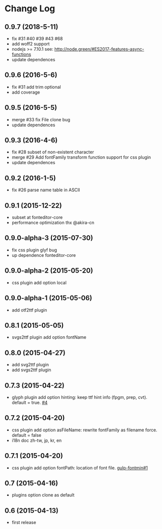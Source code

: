 # Change Log

## 0.9.7 (2018-5-11)
- fix #31 #40 #39 #43 #68
- add woff2 support
- nodejs >= 7.10.1 see: http://node.green/#ES2017-features-async-functions
- update dependences

## 0.9.6 (2016-5-6)
- fix #31 add trim optional
- add coverage

## 0.9.5 (2016-5-5)
- merge #33 fix File clone bug 
- update dependences

## 0.9.3 (2016-4-6)
- fix #28 subset of non-existent character 
- merge #29 Add fontFamily transform function support for css plugin 
- update dependences

## 0.9.2 (2016-1-5)
- fix #26 parse name table in ASCII

## 0.9.1 (2015-12-22)
- subset at fonteditor-core
- performance optimization thx @akira-cn

## 0.9.0-alpha-3 (2015-07-30)

- fix css plugin glyf bug
- up dependence fonteditor-core

## 0.9.0-alpha-2 (2015-05-20)

- css plugin add option local

## 0.9.0-alpha-1 (2015-05-06)

- add otf2ttf plugin

## 0.8.1 (2015-05-05)

- svgs2ttf plugin add option fontName

## 0.8.0 (2015-04-27)

- add svg2ttf plugin
- add svgs2ttf plugin

## 0.7.3 (2015-04-22)

- glyph plugin add option hinting: keep ttf hint info (fpgm, prep, cvt). default = true. [\#4](https://github.com/ecomfe/fontmin/issues/4)

## 0.7.2 (2015-04-20)

- css plugin add option asFileName: rewrite fontFamily as filename force. default = false
- i18n doc zh-tw, jp, kr, en

## 0.7.1 (2015-04-20)

- css plugin add option fontPath: location of font file. [gulp-fontmin\#1](https://github.com/ecomfe/gulp-fontmin/issues/1)

## 0.7 (2015-04-16)

- plugins option clone as default

## 0.6 (2015-04-13)

- first release
